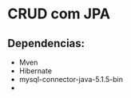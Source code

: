 

<h1>CRUD com JPA</h1>
<h2>Dependencias:</h2>
<ul>
<li>Mven</li>
<li>Hibernate</li>
<li>mysql-connector-java-5.1.5-bin</li>
<li></li>
</ul>
